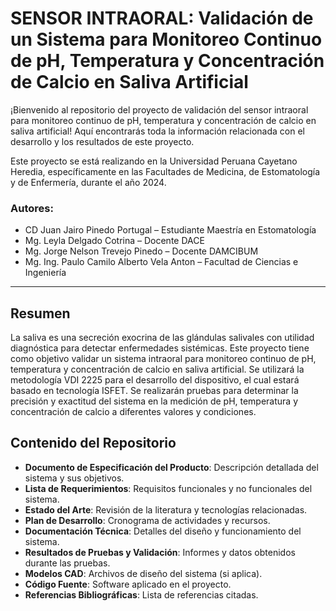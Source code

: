 # SENSOR INTRAORAL: Validación de un Sistema para Monitoreo Continuo de pH, Temperatura y Concentración de Calcio en Saliva Artificial

¡Bienvenido al repositorio del proyecto de validación del sensor intraoral para monitoreo continuo de pH, temperatura y concentración de calcio en saliva artificial! Aquí encontrarás toda la información relacionada con el desarrollo y los resultados de este proyecto.

Este proyecto se está realizando en la Universidad Peruana Cayetano Heredia, específicamente en las Facultades de Medicina, de Estomatología y de Enfermería, durante el año 2024.

### Autores:
- CD Juan Jairo Pinedo Portugal – Estudiante Maestría en Estomatología
- Mg. Leyla Delgado Cotrina – Docente DACE
- Mg. Jorge Nelson Trevejo Pinedo – Docente DAMCIBUM
- Mg. Ing. Paulo Camilo Alberto Vela Anton – Facultad de Ciencias e Ingeniería

---

## Resumen
La saliva es una secreción exocrina de las glándulas salivales con utilidad diagnóstica para detectar enfermedades sistémicas. Este proyecto tiene como objetivo validar un sistema intraoral para monitoreo continuo de pH, temperatura y concentración de calcio en saliva artificial. Se utilizará la metodología VDI 2225 para el desarrollo del dispositivo, el cual estará basado en tecnología ISFET. Se realizarán pruebas para determinar la precisión y exactitud del sistema en la medición de pH, temperatura y concentración de calcio a diferentes valores y condiciones.

## Contenido del Repositorio
- **Documento de Especificación del Producto**: Descripción detallada del sistema y sus objetivos.
- **Lista de Requerimientos**: Requisitos funcionales y no funcionales del sistema.
- **Estado del Arte**: Revisión de la literatura y tecnologías relacionadas.
- **Plan de Desarrollo**: Cronograma de actividades y recursos.
- **Documentación Técnica**: Detalles del diseño y funcionamiento del sistema.
- **Resultados de Pruebas y Validación**: Informes y datos obtenidos durante las pruebas.
- **Modelos CAD**: Archivos de diseño del sistema (si aplica).
- **Código Fuente**: Software aplicado en el proyecto.
- **Referencias Bibliográficas**: Lista de referencias citadas.

